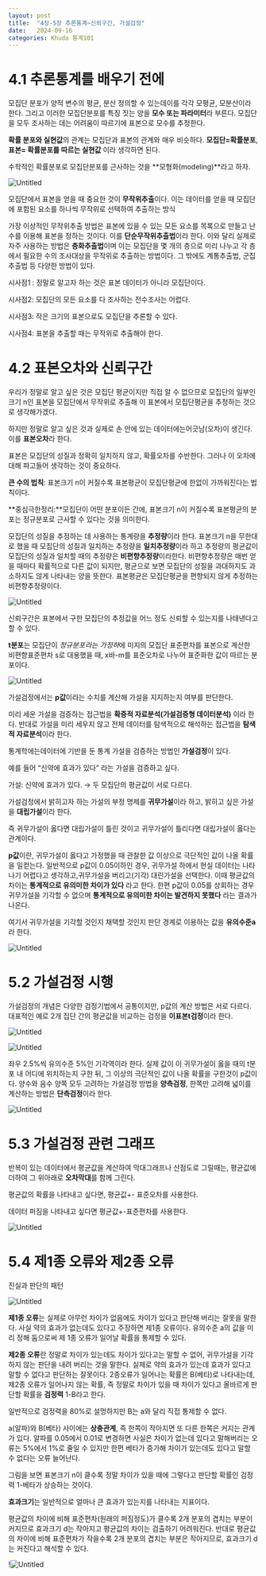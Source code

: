 ```yaml
---
layout: post
title:  "4장-5장 추론통계~신뢰구간, 가설검정"
date:   2024-09-16 
categories: Khuda 통계101
---
```


# 4.1 추론통계를 배우기 전에

모집단 분포가 양적 변수의 평균, 분산 정의할 수 있는데이를 각각 모평균, 모분산이라 한다. 그리고 이러한 모집단분포를 특징 짓는 양을 **모수 또는 파라미터**라 부른다. 모집단을 모두 조사하는 데는 어려움이 따르기에 표본으로 모수를 추정한다.

**확률 분포와 실현값**의 관계는 모집단과 표본의 관계와 매우 비슷하다. **모집단=확률분포**, **표본= 확률분포를 따르는 실현값** 이라 생각하면 된다.

수학적인 확률분포로 모집단분포를 근사하는 것을 **모형화(modeling)**라고 하자.

![Untitled](/assets/HW1/gg18.png)

모집단에서 표본을 얻을 때 중요한 것이 **무작위추출**이다. 이는 데이터를 얻을 때 모집단에 포함된 요소를 하나씩 무작위로 선택하여 추출하는 방식

가장 이상적인 무작위추출 방법은 표본에 있을 수 있는 모든 요소를 목록으로 만들고 난수를 이용해 표본을 정하는 것이다. 이를 **단순무작위추출법**이라 한다. 이와 달리 실제로 자주 사용하는 방법은 **층화추출법**이며 이는 모집단을 몇 개의 층으로 미리 나누고 각 층에서 필요한 수의 조사대상을 무작위로 추출하는 방법이다. 그 밖에도 계통추출법, 군집추출법 등 다양한 방법이 있다. 

시사점1 : 정말로 알고자 하는 것은 표본 데이터가 아니라 모집단이다.

시사점2: 모집단의 모든 요소를 다 조사하는 전수조사는 어렵다.

시사점3: 작은 크기의 표본으로도 모집단을 추론할 수 있다.

시사점4: 표본을 추출할 때는 무작위로 추출해야 한다.

# 4.2 표본오차와 신뢰구간

우리가 정말로 알고 싶은 것은 모집단 평균이지만 직접 알 수 없으므로 모집단의 일부인 크기 n인 표본을 모집단에서 무작위로 추출해 이 표본에서 모집단평균을 추정하는 것으로 생각해가겠다.

하지만 정말로 알고 싶은 것과 실제로 손 안에 있는 데이터에는어긋남(오차)이 생긴다. 이를 **표본오차**라 한다. 

표본은 모집단의 성질과 정확히 일치하지 않고, 확률오차를 수반한다. 그러나 이 오차에 대해 파고들어 생각하는 것이 중요하다. 

**큰 수의 법칙**: 표본크기 n이 커질수록 표본평균이 모집단평균에 한없이 가까워진다는 법칙이다.

**중심극한정리:**모집단이 어떤 분포이든 간에, 표본크기 n이 커질수록 표본평균의 분포는 정규분포로 근사할 수 있다는 것을 의미한다. 

모집단의 성질을 추정하는 데 사용하는 통계량을 **추정량**이라 한다. 표본크기 n을 무한대로 했을 때 모집단의 성질과 일치하는 추정량을 **일치추정량**이라 하고 추정량의 평균값이 모집단의 성질과 일치할 때의 추정량은 **비편향추정량**이라한다. 비편향추정량은 매번 얻을 때마다 확률적으로 다른 값이 되지만, 평균으로 보면 모집단의 성질을 과대하지도 과소하지도 않게 나타내는 양을 뜻한다. 표본평균은 모집단평균을 편향되지 않게 추정하는 비편향추정량이다. 

![Untitled](/assets/HW1/gg19.png)

신뢰구간은 표본에서 구한 모집단의 추정값을 어느 정도 신뢰할 수 있는지를 나태낸다고 할 수 있다.

**t분포**는 모집단이 *정규분포라는 가정하*에 미지의 모집단 표준편차를 표본으로 계산한 비편향표준편차 s로 대용했을 때, x바-m를 표준오차로 나누어 표준화한 값이 따르는 분포이다. 

![Untitled](/assets/HW1/gg20.png)

가설검정에서는 **p값**이라는 수치를 계산해 가설을 지지하는지 여부를 판단한다. 

미리 세운 가설을 검증하는 접근법을 **확증적 자료분석(가설검증형 데이터분석)** 이라 한다. 반대로 가설을 미리 세우지 않고 전체 데이터를 탐색적으로 해석하는 접근법을 **탐색적 자료분석**이라 한다. 

통계학에는데이터에 기반을 둔 통계 가설을 검증하는 방법인 **가설검정**이 있다. 

예를 들어 “신약에 효과가 있다” 라는 가설을 검증하고 싶다.

가설: 신약에 효과가 있다. → 두 모집단의 평균값이 서로 다르다.

가설검정에서 밝히고자 하는 가설의 부정 명제를 **귀무가설**이라 하고, 밝히고 싶은 가설을 **대립가설**이라 한다. 

즉 귀무가설이 옳다면 대립가설이 틀린 것이고 귀무가설이 틀리다면 대립가설이 옳다는 관계이다.

**p값**이란, 귀무가설이 옳다고 가정했을 때 관찰한 값 이상으로 극단적인 값이 나올 확률을 일컫는다. 일반적으로 p값이 0.05이하인 경우, 귀무가설 하에서 현실 데이터는 나타나기 어렵다고 생각하고,귀무가설을 버리고(기각) 대린가설을 선택한다. 이때 평균값의 차이는 **통계적으로 유의미한 차이가 있다** 라고 한다. 한편 p값이 0.05를 상회하는 경우 귀무가설을 기각할 수 없으며 **통계적으로 유의미한 차이는 발견하지 못했다** 라는 결과가 나온다. 

여기서 귀무가설을 기각할 것인지 채택할 것인지 판단 경계로 이용하는 값을 **유의수준a**라 한다. 

![Untitled](/assets/HW1/gg21.png)

# 5.2 가설검정 시행

가설검정의 개념은 다양한 검정기법에서 공통이지만, p값의 계산 방법은 서로 다르다. 대표적인 예로 2개 집단 간의 평균값을 비교하는 검정을 **이표본t검정**이라 한다. 

![Untitled](/assets/HW1/gg22.png)

![Untitled](/assets/HW1/gg23.png)

좌우 2.5%씩 유의수준 5%인 기각역이라 한다. 실제 값이 이 귀무가설이 옳을 때의 t분포 내 어디에 위치하는지 구한 뒤, 그 이상의 극단적인 값이 나올 확률을 구한것이 p값이다. 양수와 음수 양쪽 모두 고려하는 가설검정 방법을 **양측검정**, 한쪽만 고려해 넓이를 계산하는 방법은 **단측검정**이라 한다. 

![Untitled](/assets/HW1/gg24.png)

# 5.3 가설검정 관련 그래프

반복이 있는 데이터에서 평균값을 계산하여 막대그래프나 산점도로 그릴때는, 평균값에 더하여 그 위아래로 **오차막대**를 함께 그린다. 

평균값의 확률을 나타내고 싶다면, 평균값+- 표준오차를 사용한다.

데이터 퍼짐을 나타내고 싶다면 평균값+-표준편차를 사용한다. 

![Untitled](/assets/HW1/gg25.png)

# 5.4 제1종 오류와 제2종 오류

진실과 판단의 패턴

![Untitled](/assets/HW1/gg26.png)

**제1종 오류**는 실제로 아무런 차이가 없음에도 차이가 있다고 판단해 버리는 잘못을 말한다. 사실 약의 효과가 없는데도 있다고 주장하면 제1종 오류이다. 유의수준 a의 값을 미리 정해 둠으로써 제 1종 오류가 일어날 확률을 통제할 수 있다.

**제2종 오류**란 정말로 차이가 있는데도 차이가 있다고는 말할 수 없어, 귀무가설을 기각하지 않는 판단을 내려 버리는 것을 말한다. 실제로 약의 효과가 있는데 효과가 있다고 말할 수 없다고 판단하는 잘못이다. 2종오류가 일어나는 확률은 B(베타)로 나타내는데, 제2종 오류가 일어나지 않는 확률, 즉 정말로 차이가 있을 때 차이가 있다고 올바르게 판단할 확률을 **검정력** 1-B라고 한다.

일반적으로 검정력을 80%로 설멍하지만 B는 a와 달리 직접 통제할 수 없다.

a(알파)와 B(베타) 사이에는 **상충관계**, 즉 한쪽이 작아지면 또 다른 한쪽은 커지는 관계가 있다. 알파를 0.05에서 0.01로 변경하면 사실은 차이가 없는데 있다고 말해버리는 오류는 5%에서 1%로 줄일 수 있지만 한편 베타가 증가해 차이가 있는데도 있다고 말할 수 없다는 오류 늘어난다. 

그림을 보면 표본크기 n이 클수록 정말 차이가 있을 때에 그렇다고 판단할 확률인 검정력 1-베타가 상승하는 것이다.

**효과크기**는 일반적으로 얼마나 큰 효과가 있는지를 나타내는 지표이다. 

평균값의 차이에 비해 표준편차(원래의 퍼짐정도)가 클수록 2개 분포의 겹치는 부분이 커지므로 효과크기 d는 작아지고 평균값의 차이는 검출하기 어려워진다. 반대로 평균값의 차이에 비해 표준편차가 작을수록 2개 분포의 겹치는 부분은 작아지므로, 효과크기 d는 커진다고 해석할 수 있다. 

!![Untitled](/assets/HW1/gg27.png)